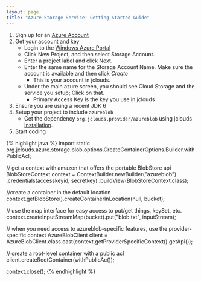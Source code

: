 ```yaml
---
layout: page
title: "Azure Storage Service: Getting Started Guide"
---
```


1. Sign up for an [Azure Account](http://www.microsoft.com/windowsazure/offers/)
2. Get your account and key
	* Login to the [Windows Azure Portal](http://windows.azure.com)
	* Click New Project, and then select Storage Account.
	* Enter a project label and click Next.
	* Enter the same name for the Storage Account Name. Make sure the account is available and then click _Create_
		* This is your account in jclouds.
	* Under the main azure screen, you should see Cloud Storage and the service you setup; Click on that.
		* Primary Access Key is the key you use in jclouds
3. Ensure you are using a recent JDK 6
4. Setup your project to include `azureblob`
	* Get the dependency `org.jclouds.provider/azureblob` using jclouds [Installation](/gettingstarted/installation-guide).
5. Start coding

{% highlight java %}
import static org.jclouds.azure.storage.blob.options.CreateContainerOptions.Builder.withPublicAcl;

// get a context with amazon that offers the portable BlobStore api
BlobStoreContext context = ContextBuilder.newBuilder("azureblob")
                 .credentials(accesskeyid, secretkey)
                 .buildView(BlobStoreContext.class);

//create a container in the default location
context.getBlobStore().createContainerInLocation(null, bucket);

// use the map interface for easy access to put/get things, keySet, etc.
context.createInputStreamMap(bucket).put("blob.txt", inputStream);

// when you need access to azureblob-specific features, use the provider-specific context
AzureBlobClient client = AzureBlobClient.class.cast(context.getProviderSpecificContext().getApi());

// create a root-level container with a public acl
client.createRootContainer(withPublicAc());

context.close();
{% endhighlight %}
